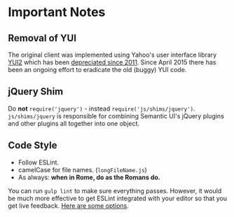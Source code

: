 # Important Notes

## Removal of YUI

The original client was implemented using Yahoo's user interface library  [YUI2](http://yui.github.io/yui2/docs/yui_2.9.0/docs/) which has been [depreciated since 2011](http://yuiblog.com/blog/2011/04/13/announcing-yui-2-9-0/). Since April 2015 there has been an ongoing effort to eradicate the old (buggy) YUI code.

## jQuery Shim

Do **not** `require('jquery')` - instead `require('js/shims/jquery')`. `js/shims/jquery` is responsible for combining Semantic UI's jQuery plugins and other plugins all together into one object.

## Code Style

- Follow ESLint.
- camelCase for file names. (`longFileName.js`)
- As always: **when in Rome, do as the Romans do.**

You can run `gulp lint` to make sure everything passes. However, it would be much more effective to get ESLint integrated with your editor so that you get live feedback. [Here are some options](http://eslint.org/docs/user-guide/integrations).
